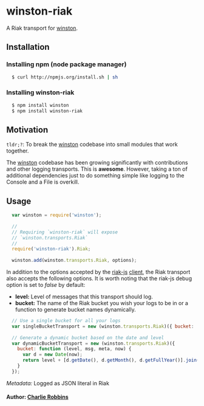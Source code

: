 # winston-riak

A Riak transport for [winston][0].

## Installation

### Installing npm (node package manager)

``` bash
  $ curl http://npmjs.org/install.sh | sh
```

### Installing winston-riak

``` bash
  $ npm install winston
  $ npm install winston-riak
```

## Motivation
`tldr;?`: To break the [winston][0] codebase into small modules that work together.

The [winston][0] codebase has been growing significantly with contributions and other logging transports. This is **awesome**. However, taking a ton of additional dependencies just to do something simple like logging to the Console and a File is overkill.  

## Usage
``` js
  var winston = require('winston');
  
  //
  // Requiring `winston-riak` will expose 
  // `winston.transports.Riak`
  //
  require('winston-riak').Riak;
  
  winston.add(winston.transports.Riak, options);
```

In addition to the options accepted by the [riak-js][1] [client][2], the Riak transport also accepts the following options. It is worth noting that the riak-js debug option is set to *false* by default:

* __level:__ Level of messages that this transport should log.
* __bucket:__ The name of the Riak bucket you wish your logs to be in or a function to generate bucket names dynamically.

``` js
  // Use a single bucket for all your logs
  var singleBucketTransport = new (winston.transports.Riak)({ bucket: 'some-logs-go-here' });
  
  // Generate a dynamic bucket based on the date and level
  var dynamicBucketTransport = new (winston.transports.Riak)({
    bucket: function (level, msg, meta, now) {
      var d = new Date(now);
      return level + [d.getDate(), d.getMonth(), d.getFullYear()].join('-');
    }
  });
```

*Metadata:* Logged as JSON literal in Riak

#### Author: [Charlie Robbins](http://blog.nodejitsu.com)

[0]: https://github.com/indexzero/winston
[1]: http://riakjs.org
[2]: https://github.com/frank06/riak-js/blob/master/src/http_client.coffee#L10